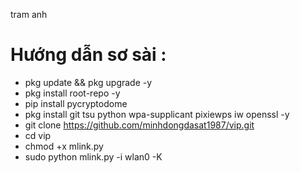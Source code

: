 tram anh

# Hướng dẫn sơ sài :
* pkg update && pkg upgrade -y
* pkg install root-repo -y
* pip install pycryptodome
* pkg install git tsu python wpa-supplicant pixiewps iw openssl -y
* git clone https://github.com/minhdongdasat1987/vip.git
* cd vip
* chmod +x mlink.py
* sudo python mlink.py -i wlan0 -K
